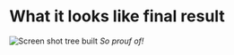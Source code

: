 What it looks like final result
======================
![Screen shot tree 
built](/silverfix/Xlassificator/raw/master/docs_img/ss_tree.png)
*So prouf of!*

